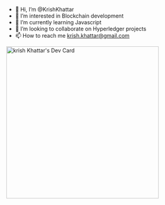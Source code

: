 - 👋 Hi, I’m @KrishKhattar
- 👀 I’m interested in Blockchain development
- 🌱 I’m currently learning Javascript
- 💞️ I’m looking to collaborate on Hyperledger projects
- 📫 How to reach me krish.khattar@gmail.com



<a href="https://app.daily.dev/KrishKhattar"><img src="https://api.daily.dev/devcards/50badccb8ca04f6e85227bbf1f86e7a0.png?r=wp0" width="400" alt="krish Khattar's Dev Card"/></a>
<!---
KrishKhattar/KrishKhattar is a ✨ special ✨ repository because its `README.md` (this file) appears on your GitHub profile.
You can click the Preview link to take a look at your changes.
--->
